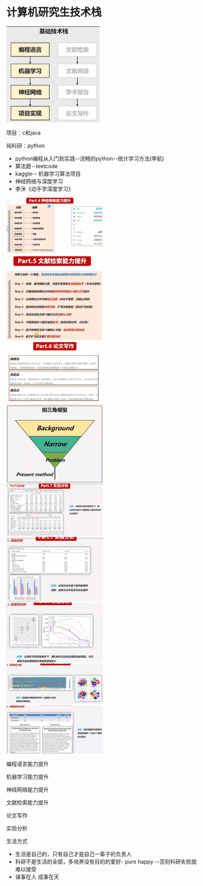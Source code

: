 # 计算机研究生技术栈

<img src="images/image-20230907234500789.png" alt="image-20230907234500789" style="zoom: 25%;" />

项目：c和java

纯科研：python

- python编程从入门到实践--流畅的python--统计学习方法(李航)
- 算法题--leetcode
- kaggle-- 机器学习算法项目
- 神经网络与深度学习
- 李沐《动手学深度学习》

<img src="images/image-20230907235220773.png" alt="image-20230907235220773" style="zoom:25%;" />

<img src="images/image-20230907235358090.png" alt="image-20230907235358090" style="zoom:25%;" />

<img src="images/image-20230907235707435.png" alt="image-20230907235707435" style="zoom:25%;" />

<img src="images/image-20230907235812388.png" alt="image-20230907235812388" style="zoom:25%;" />

<img src="images/image-20230907235934646.png" alt="image-20230907235934646" style="zoom:25%;" />

<img src="images/image-20230907235955720.png" alt="image-20230907235955720" style="zoom:25%;" />

<img src="images/image-20230908000035169.png" alt="image-20230908000035169" style="zoom:25%;" />

<img src="images/image-20230908000138337.png" alt="image-20230908000138337" style="zoom:25%;" />

<img src="images/image-20230908000158064.png" alt="image-20230908000158064" style="zoom:25%;" />











编程语言能力提升

机器学习能力提升

神经网络能力提升

文献检索能力提升

论文写作

实验分析

生活方式

- 生活是自己的，只有自己才是自己一辈子的负责人
- 科研不是生活的全部，多培养没有目的的爱好- pure happy --否则科研失败就难以接受
- 谋事在人 成事在天

